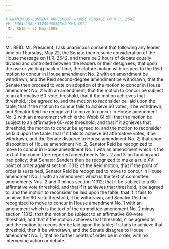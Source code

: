 ```yaml
---
---

# UNANIMOUS-CONSENT AGREEMENT--HOUSE MESSAGE ON H.R. 2642
## `5604c158bc33250d08515e2d6e1a45f1`
`Mr. REID — 21 May 2008`

---
```



Mr. REID. Mr. President, I ask unanimous consent that following any 
leader time on Thursday, May 22, the Senate then resume consideration 
of the House message on H.R. 2642, and there be 2 hours of debate 
equally divided and controlled between the leaders or their designees; 
that upon the use or yielding back of time, the cloture motion with 
respect to the Reid motion to concur in House amendment No. 2 with an 
amendment be withdrawn, and the Reid second-degree amendment be 
withdrawn; that the Senate then proceed to vote on adoption of the 
motion to concur in House amendment No. 2 with an amendment; that the 
motion to concur be subject to an affirmative 60-vote threshold, that 
if the motion achieves that threshold, it be agreed to, and the motion 
to reconsider be laid upon the table; that if the motion to concur 
fails to achieve 60 votes, it be withdrawn, and Senator Reid be 
recognized to move to concur in House amendment No. 2 with an amendment 
which is the Webb GI bill; that the motion be subject to an affirmative 
60-vote threshold; and that if it achieves that threshold, the motion 
to concur be agreed to, and the motion to reconsider be laid upon the 
table: that if it fails to achieve 60 affirmative votes, it be 
withdrawn, and the Senate disagree to House amendment No. 2; that upon 
disposition of House amendment No. 2, Senator Reid be recognized to 
move to concur in House amendment No. 1 with an amendment which is the 
text of the committee-reported amendments Nos. 2 and 3 on funding and 
Iraq policy; that Senator Sanders then be recognized to make a rule XVI 
point of order against section 11312 of the Reid motion; that if the 
point of order is sustained, Senator Reid be recognized to move to 
concur in House amendment No. 1 with an amendment which is the text of 
committee amendments Nos. 2 and 3 minus section 11312; that it be 
subject to a 60 affirmative vote threshold, and that if it achieves 
that threshold, it be agreed to, and the motion to reconsider be laid 
upon the table; that if it fails to achieve the 60-vote threshold, it 
be withdrawn, and Senator Reid be recognized to move to concur in House 
amendment No. 1 with an amendment which is the text of the committee 
amendment No. 2 minus section 11312; that the motion be subject to an 
affirmative 60-vote threshold; and that if the motion achieves that 
threshold, it be agreed to, and the motion to reconsider be laid upon 
the table; if it fails to achieve that threshold, then it be withdrawn, 
and the Senate disagree to House amendment No. 1; that no further 
points of order be in order, with no intervening action or debate.